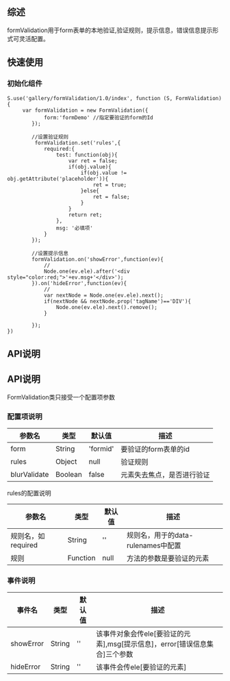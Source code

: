 ## 综述

formValidation用于form表单的本地验证,验证规则，提示信息，错误信息提示形式可灵活配置。

## 快速使用

### 初始化组件

    S.use('gallery/formValidation/1.0/index', function (S, FormValidation) {
         var formValidation = new FormValidation({
         		form:'formDemo' //指定要验证的form的Id
         	});

         	//设置验证规则
             formValidation.set('rules',{
                required:{
                    test: function(obj){
                        var ret = false;
                        if(obj.value){
                            if(obj.value != obj.getAttribute('placeholder')){
                                ret = true;    
                            }else{
                                ret = false;
                            }
                        }
                        return ret;                 
                    },
                    msg: '必填项'
                }
            });

            //设置提示信息
            formValidation.on('showError',function(ev){
                //
                Node.one(ev.ele).after('<div style="color:red;">'+ev.msg+'</div>');
            }).on('hideError',function(ev){
                //
                var nextNode = Node.one(ev.ele).next();
                if(nextNode && nextNode.prop('tagName')=='DIV'){
                    Node.one(ev.ele).next().remove();
                }
                
            });        	
    })

## API说明

## API说明

FormValidation类只接受一个配置项参数

### 配置项说明


参数名 | 类型 | 默认值 | 描述 
------------ | ------------- | ------------ | ------------ 
form | String   | 'formid' | 要验证的form表单的id
rules | Object  | null  |    验证规则
blurValidate | Boolean  | false  |   元素失去焦点，是否进行验证

rules的配置说明

参数名 | 类型 | 默认值 | 描述 
------------ | ------------- | ------------ | ------------ 
规则名，如required | String   | '' | 规则名，用于的data-rulenames中配置
规则 | Function  | null  |    方法的参数是要验证的元素



### 事件说明

事件名 | 类型 | 默认值 | 描述 
------------ | ------------- | ------------ | ------------ 
showError | String   | '' | 该事件对象会传ele[要验证的元素],msg[提示信息]，error[错误信息集合]三个参数
hideError | String  | ''  |    该事件会传ele[要验证的元素]




